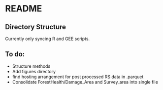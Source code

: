 # README

## Directory Structure
Currently only syncing R and GEE scripts. 

## To do: 
- Structure methods
- Add figures directory
- find hosting arrangement for post processed RS data in .parquet
- Consolidate ForestHealth/Damage_Area and Survey_area into single file 
